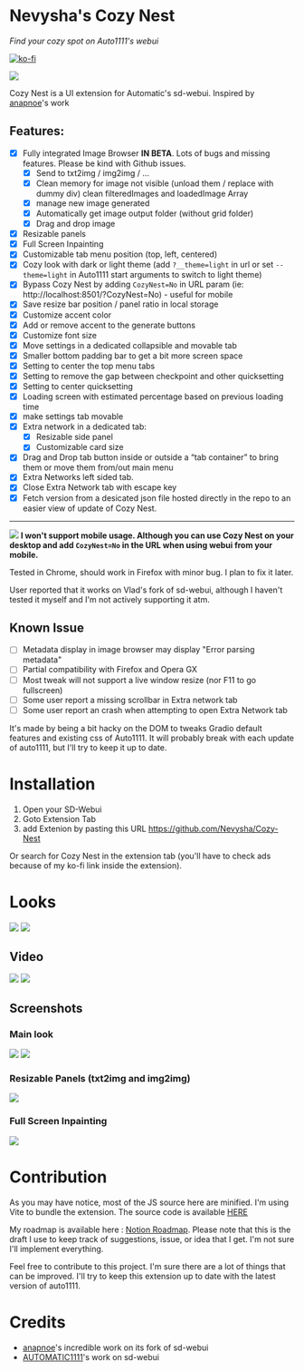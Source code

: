 # Nevysha's Cozy Nest

_Find your cozy spot on Auto1111's webui_

[![ko-fi](https://ko-fi.com/img/githubbutton_sm.svg)](https://ko-fi.com/G2G2L55CD)

![](https://nevysha.art/wp-content/uploads/2023/01/nevy-icon-1-256-round.png)

Cozy Nest is a UI extension for Automatic's sd-webui. Inspired by [anapnoe](https://github.com/anapnoe/stable-diffusion-webui-ux)'s work

## Features:
- [x]  Fully integrated Image Browser **IN BETA**. Lots of bugs and missing features. Please be kind with Github issues.
   - [x]  Send to txt2img / img2img / …
   - [x]  Clean memory for image not visible (unload them / replace with dummy div) clean filteredImages and loadedImage Array
   - [x]  manage new image generated
   - [x]  Automatically get image output folder (without grid folder)
   - [x]  Drag and drop image
- [x]  Resizable panels
- [x]  Full Screen Inpainting
- [x]  Customizable tab menu position (top, left, centered)
- [x]  Cozy look with dark or light theme (add `?__theme=light` in url or set `--theme=light` in Auto1111 start arguments to switch to light theme)
- [x]  Bypass Cozy Nest by adding `CozyNest=No` in URL param (ie: http://localhost:8501/?CozyNest=No) - useful for mobile
- [x]  Save resize bar position / panel ratio in local storage
- [x]  Customize accent color
- [x]  Add or remove accent to the generate buttons
- [x]  Customize font size
- [x]  Move settings in a dedicated collapsible and movable tab
- [x]  Smaller bottom padding bar to get a bit more screen space
- [x]  Setting to center the top menu tabs
- [x]  Setting to remove the gap between checkpoint and other quicksetting
- [x]  Setting to center quicksetting
- [x]  Loading screen with estimated percentage based on previous loading time
- [x]  make settings tab movable
- [x]  Extra network in a dedicated tab:
   - [x]  Resizable side panel
   - [x]  Customizable card size
- [x]  Drag and Drop tab button inside or outside a “tab container” to bring them or move them from/out main menu
- [x]  Extra Networks left sided tab.
- [x]  Close Extra Network tab with escape key
- [x]  Fetch version from a desicated json file hosted directly in the repo to an easier view of update of Cozy Nest.

<hr>

![](https://placehold.co/15x15/f03c15/f03c15.png) **I won't support mobile usage. Although you can use Cozy Nest on your desktop and add `CozyNest=No` in the URL when using webui from your mobile.**

Tested in Chrome, should work in Firefox with minor bug. I plan to fix it later. 

User reported that it works on Vlad's fork of sd-webui, although I haven't tested it myself and I'm not actively supporting it atm.

## Known Issue

- [ ]  Metadata display in image browser may display "Error parsing metadata"
- [ ]  Partial compatibility with Firefox and Opera GX
- [ ]  Most tweak will not support a live window resize (nor F11 to go fullscreen)
- [ ]  Some user report a missing scrollbar in Extra network tab
- [ ]  Some user report an crash when attempting to open Extra Network tab

It's made by being a bit hacky on the DOM to tweaks Gradio default features and existing css of Auto1111. It will probably break with each update of auto1111, but I'll try to keep it up to date.


# Installation
1) Open your SD-Webui
2) Goto Extension Tab
3) add Extenion by pasting this URL
   https://github.com/Nevysha/Cozy-Nest

Or search for Cozy Nest in the extension tab 
(you'll have to check ads because of my ko-fi link inside the extension).

# Looks

![](https://github.com/Nevysha/Cozy-Nest/blob/main/screenshots/chrome-capture-2023-4-2%20(1).png?raw=true)
![](https://github.com/Nevysha/Cozy-Nest/blob/main/screenshots/Screenshot%202023-05-03%20100850.png?raw=true)

## Video
![](https://github.com/Nevysha/Cozy-Nest/blob/main/screenshots/chrome-capture-2023-4-1.gif?raw=true)
![](https://github.com/Nevysha/Cozy-Nest/blob/main/screenshots/chrome-capture-2023-4-2.gif?raw=true)

## Screenshots

### Main look
![](https://github.com/Nevysha/Cozy-Nest/blob/main/screenshots/chrome-capture-2023-4-1.png?raw=true)
![](https://github.com/Nevysha/Cozy-Nest/blob/main/screenshots/chrome-capture-2023-4-1%20(1).png?raw=true)

### Resizable Panels (txt2img and img2img)
![](https://github.com/Nevysha/Cozy-Nest/blob/main/screenshots/chrome-capture-2023-4-2.png?raw=true)

### Full Screen Inpainting
![](https://github.com/Nevysha/Cozy-Nest/blob/main/screenshots/chrome-capture-2023-4-1%20(3).png?raw=true)


# Contribution

As you may have notice, most of the JS source here are minified. I'm using Vite to bundle the extension.
The source code is available [HERE](https://github.com/Nevysha/cozy-nest-client)

My roadmap is available here : [Notion Roadmap](https://exclusive-drink-8c5.notion.site/Nevysha-Cozy-Nest-f95f333908f0406f990ed603b424780c).
Please note that this is the draft I use to keep track of suggestions, issue, or idea that I get. I'm not sure I'll implement everything.

Feel free to contribute to this project. I'm sure there are a lot of things that can be improved. 
I'll try to keep this extension up to date with the latest version of auto1111.

# Credits
* [anapnoe](https://github.com/anapnoe/stable-diffusion-webui-ux)'s incredible work on its fork of sd-webui
* [AUTOMATIC1111](https://github.com/AUTOMATIC1111/stable-diffusion-webui)'s work on sd-webui
